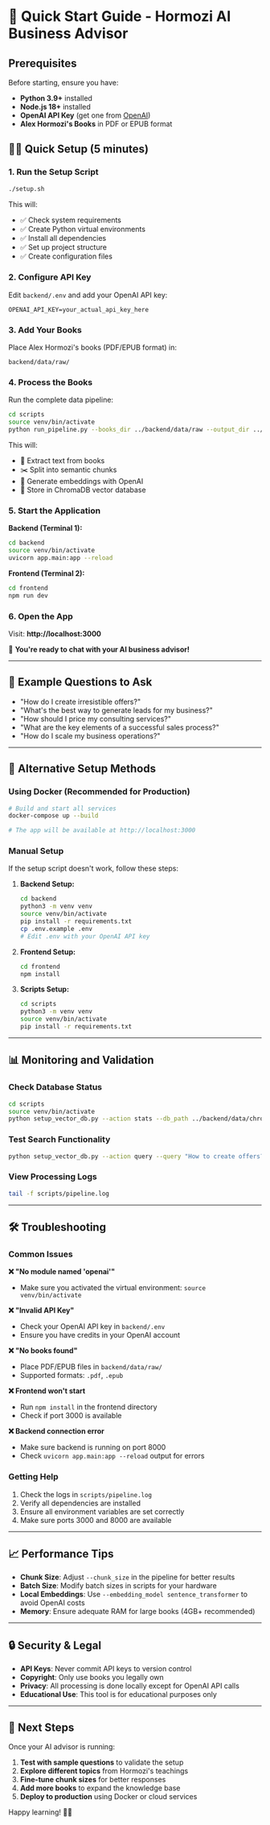# 🚀 Quick Start Guide - Hormozi AI Business Advisor

## Prerequisites

Before starting, ensure you have:

- **Python 3.9+** installed
- **Node.js 18+** installed  
- **OpenAI API Key** (get one from [OpenAI](https://platform.openai.com/api-keys))
- **Alex Hormozi's Books** in PDF or EPUB format

## 🏃‍♂️ Quick Setup (5 minutes)

### 1. Run the Setup Script

```bash
./setup.sh
```

This will:
- ✅ Check system requirements
- ✅ Create Python virtual environments
- ✅ Install all dependencies
- ✅ Set up project structure
- ✅ Create configuration files

### 2. Configure API Key

Edit `backend/.env` and add your OpenAI API key:

```env
OPENAI_API_KEY=your_actual_api_key_here
```

### 3. Add Your Books

Place Alex Hormozi's books (PDF/EPUB format) in:
```
backend/data/raw/
```

### 4. Process the Books

Run the complete data pipeline:

```bash
cd scripts
source venv/bin/activate
python run_pipeline.py --books_dir ../backend/data/raw --output_dir ../backend/data/chroma
```

This will:
- 📖 Extract text from books
- ✂️ Split into semantic chunks
- 🧠 Generate embeddings with OpenAI
- 💾 Store in ChromaDB vector database

### 5. Start the Application

**Backend (Terminal 1):**
```bash
cd backend
source venv/bin/activate
uvicorn app.main:app --reload
```

**Frontend (Terminal 2):**
```bash
cd frontend  
npm run dev
```

### 6. Open the App

Visit: **http://localhost:3000**

🎉 **You're ready to chat with your AI business advisor!**

---

## 💬 Example Questions to Ask

- "How do I create irresistible offers?"
- "What's the best way to generate leads for my business?"
- "How should I price my consulting services?"
- "What are the key elements of a successful sales process?"
- "How do I scale my business operations?"

---

## 🔧 Alternative Setup Methods

### Using Docker (Recommended for Production)

```bash
# Build and start all services
docker-compose up --build

# The app will be available at http://localhost:3000
```

### Manual Setup

If the setup script doesn't work, follow these steps:

1. **Backend Setup:**
   ```bash
   cd backend
   python3 -m venv venv
   source venv/bin/activate
   pip install -r requirements.txt
   cp .env.example .env
   # Edit .env with your OpenAI API key
   ```

2. **Frontend Setup:**
   ```bash
   cd frontend
   npm install
   ```

3. **Scripts Setup:**
   ```bash
   cd scripts
   python3 -m venv venv
   source venv/bin/activate
   pip install -r requirements.txt
   ```

---

## 📊 Monitoring and Validation

### Check Database Status
```bash
cd scripts
source venv/bin/activate
python setup_vector_db.py --action stats --db_path ../backend/data/chroma
```

### Test Search Functionality
```bash
python setup_vector_db.py --action query --query "How to create offers?" --db_path ../backend/data/chroma
```

### View Processing Logs
```bash
tail -f scripts/pipeline.log
```

---

## 🛠 Troubleshooting

### Common Issues

**❌ "No module named 'openai'"**
- Make sure you activated the virtual environment: `source venv/bin/activate`

**❌ "Invalid API Key"**
- Check your OpenAI API key in `backend/.env`
- Ensure you have credits in your OpenAI account

**❌ "No books found"**
- Place PDF/EPUB files in `backend/data/raw/`
- Supported formats: `.pdf`, `.epub`

**❌ Frontend won't start**
- Run `npm install` in the frontend directory
- Check if port 3000 is available

**❌ Backend connection error**
- Make sure backend is running on port 8000
- Check `uvicorn app.main:app --reload` output for errors

### Getting Help

1. Check the logs in `scripts/pipeline.log`
2. Verify all dependencies are installed
3. Ensure all environment variables are set correctly
4. Make sure ports 3000 and 8000 are available

---

## 📈 Performance Tips

- **Chunk Size**: Adjust `--chunk_size` in the pipeline for better results
- **Batch Size**: Modify batch sizes in scripts for your hardware
- **Local Embeddings**: Use `--embedding_model sentence_transformer` to avoid OpenAI costs
- **Memory**: Ensure adequate RAM for large books (4GB+ recommended)

---

## 🔒 Security & Legal

- **API Keys**: Never commit API keys to version control
- **Copyright**: Only use books you legally own
- **Privacy**: All processing is done locally except for OpenAI API calls
- **Educational Use**: This tool is for educational purposes only

---

## 🎯 Next Steps

Once your AI advisor is running:

1. **Test with sample questions** to validate the setup
2. **Explore different topics** from Hormozi's teachings  
3. **Fine-tune chunk sizes** for better responses
4. **Add more books** to expand the knowledge base
5. **Deploy to production** using Docker or cloud services

Happy learning! 🧠💡

